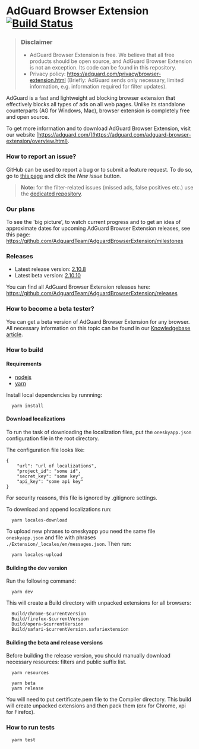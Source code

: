 # AdGuard Browser Extension [![Build Status](https://travis-ci.org/AdguardTeam/AdguardBrowserExtension.svg?branch=master)](https://travis-ci.org/AdguardTeam/AdguardBrowserExtension)
> ### Disclaimer
> * AdGuard Browser Extension is free. We believe that all free products should be open source, and AdGuard Browser Extension is not an exception. Its code can be found in this repository.
> * Privacy policy: https://adguard.com/privacy/browser-extension.html (Briefly: AdGuard sends only necessary, limited information, e.g. information required for filter updates).

AdGuard is a fast and lightweight ad blocking browser extension that effectively blocks all types of ads on all web pages. Unlike its standalone counterparts (AG for Windows, Mac), browser extension is completely free and open source.

To get more information and to download AdGuard Browser Extension, visit our website [https://adguard.com/](https://adguard.com/adguard-browser-extension/overview.html).

### How to report an issue?

GitHub can be used to report a bug or to submit a feature request. To do so, go to [this page](https://github.com/AdguardTeam/AdguardBrowserExtension/issues) and click the *New issue* button.

>**Note:** for the filter-related issues (missed ads, false positives etc.) use the [dedicated repository](https://github.com/AdguardTeam/AdguardFilters).

### Our plans

To see the 'big picture', to watch current progress and to get an idea of approximate dates for upcoming AdGuard Browser Extension releases, see this page: https://github.com/AdguardTeam/AdguardBrowserExtension/milestones

### Releases

* Latest release version: [2.10.8](https://github.com/AdguardTeam/AdguardBrowserExtension/releases/tag/v.2.10.8)
* Latest beta version: [2.10.10](https://github.com/AdguardTeam/AdguardBrowserExtension/releases/tag/v.2.10.10-beta)

You can find all AdGuard Browser Extension releases here: https://github.com/AdguardTeam/AdguardBrowserExtension/releases

### How to become a beta tester?

You can get a beta version of AdGuard Browser Extension for any browser. All necessary information on this topic can be found in our [Knowledgebase article](https://kb.adguard.com/general/adguard-beta-testing-program#browser-extensions).

### How to build

#### Requirements

- [nodejs](https://nodejs.org/en/download/)
- [yarn](https://yarnpkg.com/en/docs/install/)

Install local dependencies by runnning:
```
  yarn install
```

#### Download localizations

To run the task of downloading the localization files, put the `oneskyapp.json` configuration file in the root directory.

The configuration file looks like:

    {
        "url": "url of localizations",
        "project_id": "some id",
        "secret_key": "some key",
        "api_key": "some api key"
    }

For security reasons, this file is ignored by .gitignore settings.

To download and append localizations run:
```
  yarn locales-download
```

To upload new phrases to oneskyapp you need the same file `oneskyapp.json` and file with phrases `./Extension/_locales/en/messages.json`. Then run:
```
  yarn locales-upload
```

#### Building the dev version

Run the following command:
```
  yarn dev
```

This will create a Build directory with unpacked extensions for all browsers:
```
  Build/chrome-$currentVersion
  Build/firefox-$currentVersion
  Build/opera-$currentVersion
  Build/safari-$currentVersion.safariextension
```

#### Building the beta and release versions

Before building the release version, you should manually download necessary resources: filters and public suffix list.

```
  yarn resources
```

```
  yarn beta
  yarn release
```
You will need to put certificate.pem file to the Compiler directory. This build will create unpacked extensions and then pack them (crx for Chrome, xpi for Firefox).

### How to run tests
```
  yarn test
```
